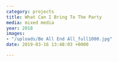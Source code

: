 ```yaml
---
category: projects
title: What Can I Bring To The Party
media: mixed media
year: 2018
images:
- "/uploads/Be All End All_full1000.jpg"
date: 2019-03-16 13:48:03 +0000

---
```

